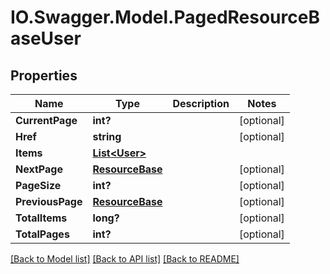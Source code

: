 # IO.Swagger.Model.PagedResourceBaseUser
## Properties

Name | Type | Description | Notes
------------ | ------------- | ------------- | -------------
**CurrentPage** | **int?** |  | [optional] 
**Href** | **string** |  | [optional] 
**Items** | [**List&lt;User&gt;**](User.md) |  | 
**NextPage** | [**ResourceBase**](ResourceBase.md) |  | [optional] 
**PageSize** | **int?** |  | [optional] 
**PreviousPage** | [**ResourceBase**](ResourceBase.md) |  | [optional] 
**TotalItems** | **long?** |  | [optional] 
**TotalPages** | **int?** |  | [optional] 

[[Back to Model list]](../README.md#documentation-for-models) [[Back to API list]](../README.md#documentation-for-api-endpoints) [[Back to README]](../README.md)

